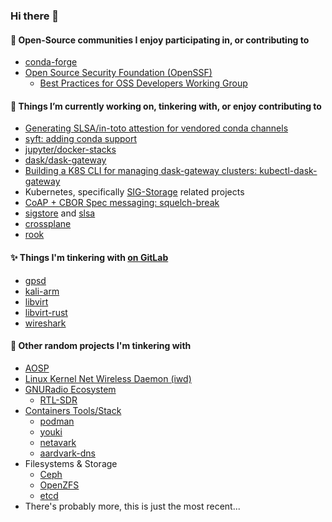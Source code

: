 ### Hi there 👋

#### 💬 Open-Source communities I enjoy participating in, or contributing to
* [conda-forge](https://github.com/conda-forge)
* [Open Source Security Foundation (OpenSSF)](https://github.com/ossf)
    * [Best Practices for OSS Developers Working Group](https://github.com/ossf/wg-best-practices-os-developers)

#### 🔭 Things I’m currently working on, tinkering with, or enjoy contributing to
* [Generating SLSA/in-toto attestion for vendored conda channels](https://github.com/MetroStar/conda-vendor/issues/34)
* [syft: adding conda support](https://github.com/anchore/syft/issues/932)
* [jupyter/docker-stacks](https://github.com/jupyter/docker-stacks)
* [dask/dask-gateway](https://github.com/dask/dask-gateway)
* [Building a K8S CLI for managing dask-gateway clusters: kubectl-dask-gateway](https://github.com/rigzba21/kubectl-dask-gateway)
* Kubernetes, specifically [SIG-Storage](https://github.com/kubernetes/community/tree/master/sig-storage) related projects
* [CoAP + CBOR Spec messaging: squelch-break](https://github.com/rigzba21/squelch-break)
* [sigstore](https://github.com/sigstore/) and [slsa](https://github.com/slsa-framework/slsa)
* [crossplane](https://github.com/crossplane/crossplane)
* [rook](https://github.com/rook/rook)


#### ✨ Things I'm tinkering with [on GitLab](https://gitlab.com/jvelando)
* [gpsd](https://gitlab.com/gpsd/gpsd)
* [kali-arm](https://gitlab.com/kalilinux/build-scripts/kali-arm) 
* [libvirt](https://gitlab.com/libvirt/libvirt)
* [libvirt-rust](https://gitlab.com/libvirt/libvirt-rust)
* [wireshark](https://gitlab.com/wireshark/wireshark)

#### 🤔 Other random projects I'm tinkering with 
* [AOSP](https://source.android.com/)
* [Linux Kernel Net Wireless Daemon (iwd)](https://iwd.wiki.kernel.org/)
* [GNURadio Ecosystem](https://www.gnuradio.org/)
    * [RTL-SDR](https://www.rtl-sdr.com/)
* [Containers Tools/Stack](https://github.com/containers)
    * [podman](https://github.com/containers/podman)
    * [youki](https://github.com/containers/youki)
    * [netavark](https://github.com/containers/netavark)
    * [aardvark-dns](https://github.com/containers/aardvark-dns)
* Filesystems & Storage
    * [Ceph](https://github.com/ceph/ceph)
    * [OpenZFS](https://github.com/openzfs/zfs)
    * [etcd](https://github.com/etcd-io/etcd)
* There's probably more, this is just the most recent...

<!--
**jvelando/jvelando** is a ✨ _special_ ✨ repository because its `README.md` (this file) appears on your profile.

Here are some ideas to get you started:

- 🔭 I’m currently working on ...
- 🌱 I’m currently learning ...
- 👯 I’m looking to collaborate on ...
- 🤔 I’m looking for help with ...
- 💬 Ask me about ...
- 📫 How to reach me: ...
- 😄 Pronouns: ...
- ⚡ Fun fact: ...
-->

